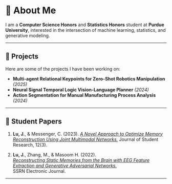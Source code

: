 # :wave: About Me

I am a **Computer Science Honors** and **Statistics Honors** student at **Purdue University**, interested in the intersection of machine learning, statistics, and generative modeling.

---

## 🚀 Projects
Here are some of the projects I have been working on:

- **Multi-agent Relational Keypoints for Zero-Shot Robotics Manipulation** *(2025)*
- **Neural Signal Temporal Logic Vision-Language Planner** *(2024)*
- **Action Segmentation for Manual Manufacturing Process Analysis** *(2024)*

---

## 📄 Student Papers

1. **Lu, J.**, & Messenger, C. (2023).
   [*A Novel Approach to Optimize Memory Reconstruction Using Joint Multimodal Networks.*](https://doi.org/10.47611/jsrhs.v12i3.4622)
   Journal of Student Research, 12(3).
   
2. **Lu, J.**, Zhang, M., & Masoom H. (2022).  
   [*Reconstructing Static Memories from the Brain with EEG Feature Extraction and Generative Adversarial Networks.*](http://dx.doi.org/10.2139/ssrn.4400662)  
   SSRN Electronic Journal.

---

<!--
## Expertise

### General
* Distributed Training
  * Mirrored and TPU strategies
* Comfortability with Tensorflow Sequential/Functional API
  * Custom model classes, layers, and callbacks
  * Training loops with gradient tape
* Pandas
  * Data cleaning, filtering, aggregatation, transformation, etc.
* OpenCV
  * Image and video I/O
  * Masks and contours
* Matplotlib
* NumPy
  * Basic operations
* Hyperparameter optimization with grid search
* Memory management with swap space and model checkpointing
* Neural networks

### Computer Vision
  * Supervised learning
    * 2D/3D CNN, ResNet, U-Net architectures
    * Image segmentation
    * Instance segmentation
    * Transfer learning and fine-tuning
  * Unsupervised generative modeling
    * GAN/VAE architectures - training, optimization, debugging
    * StyleGAN, CGAN, CVAE-GAN, neural style transfer
    * Semi-supervised image-to-image translation
  * Explainability
    * Saliency maps
    * GradCAM
  * Pre-processing methods (image augmentation, scaling, transformation).
  * TCN
  * DDIM/DDPM
  * Transformers

### Probabilistic and Optimization Theory
* Linear/Logistic Regression
* Gaussian Discriminant Analysis
* Generalized Linear Models
* Support Vector Machines
* RL - derivations and implementations (Tensorflow)
  * Markov Decision Processes (MDPs)
  * Discrete/continuous state and action spaces
  * Value/policy iteration
  * Policy gradients
    * Vanilla REINFORCE
    * Deep RL: Actor-critic methods (DDPG, TD3) 
* Objective functions
  * Multi-objective optimization - weighted sums, constraint handling

### Natural Language Processing (NLP)
* Text cleaning
  * Stemming, lemmatization, stop word removal
* Sequence models
  * RNN, Uni/Bidirectional LSTMs
-->

<!--
**lu-jeremy/lu-jeremy** is a ✨ _special_ ✨ repository because its `README.md` (this file) appears on your GitHub profile.

Here are some ideas to get you started:

- 🔭 I’m currently working on ...
- 🌱 I’m currently learning ...
- 👯 I’m looking to collaborate on ...
- 🤔 I’m looking for help with ...
- 💬 Ask me about ...
- 📫 How to reach me: ...
- 😄 Pronouns: ...
- ⚡ Fun fact: ...
-->
